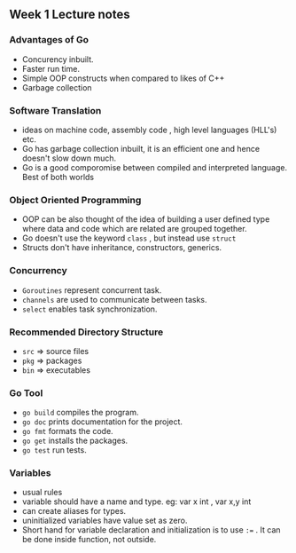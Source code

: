 ## Week 1 Lecture notes

### Advantages of Go

- Concurency inbuilt.
- Faster run time.
- Simple OOP constructs when compared to likes of C++
- Garbage collection

### Software Translation

- ideas on machine code, assembly code , high level languages (HLL's) etc.
- Go has garbage collection inbuilt, it is an efficient one and hence doesn't slow
down much. 
- Go is a good comporomise between compiled and interpreted language. Best of both worlds


### Object Oriented Programming

- OOP can be also thought of  the idea of building a user defined type where 
  data and code which are related are grouped together.
- Go doesn't use the keyword `class` , but instead use `struct`
- Structs don't have inheritance, constructors, generics.


### Concurrency 

- `Goroutines` represent concurrent task.
- `channels` are used to communicate between tasks.
- `select` enables task synchronization.

### Recommended Directory Structure

- `src` => source files
- `pkg` => packages
- `bin` => executables

### Go Tool

- `go build` compiles the program.
- `go doc` prints documentation for the project.
- `go fmt`  formats the code.
- `go get` installs the packages.
- `go test` run tests.


###  Variables
- usual rules
- variable should have a name and type.
  eg: var x int , var x,y int
- can create aliases for types.
- uninitialized variables have value set as zero.
- Short hand for variable declaration and initialization is to use `:=` .
  It can be done inside function, not outside.
